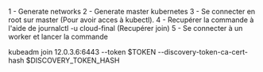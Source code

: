 1 - Generate networks
2 - Generate master kubernetes
3 - Se connecter en root sur master (Pour avoir acces à kubectl). 
4 - Recupérer la commande à l'aide de journalctl -u cloud-final (Recupérer join)
5 - Se connecter à un worker 
 et lancer la commande 

kubeadm join 12.0.3.6:6443 --token $TOKEN --discovery-token-ca-cert-hash 
$DISCOVERY_TOKEN_HASH
